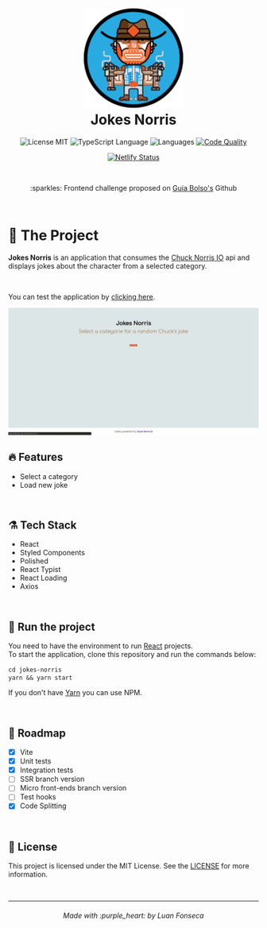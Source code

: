 <h1 align="center">
  <img alt="Logo" height="200" src="https://raw.githubusercontent.com/luanfonsecap/jokes-norris/master/src/assets/logo.svg" />
  <br>
  Jokes Norris
</h1>

<p align="center">

   <img alt="License MIT" src="https://img.shields.io/badge/license-MIT-blue">

  <img alt="TypeScript Language" src="https://img.shields.io/badge/typescript-94%25-blue">

  <img alt="Languages" src="https://img.shields.io/badge/languages-1-blue">

  <a href="https://www.codacy.com/manual/luanfonsecap/jokes-norris?utm_source=github.com&amp;utm_medium=referral&amp;utm_content=luanfonsecap/jokes-norris&amp;utm_campaign=Badge_Grade">
    <img alt="Code Quality" src="https://api.codacy.com/project/badge/Grade/7f66d2b032894ce192ccef5dee02d3a7">
  </a>
  
  <p align="center">
    <a href="https://app.netlify.com/sites/jokes-norris/deploys">
      <img alt="Netlify Status" src="https://api.netlify.com/api/v1/badges/2808add5-ff8e-441f-9f51-1226c7031112/deploy-status">
    </a>
  </p>

  <br>

  <p align="center">
    :sparkles: Frontend challenge proposed on <a href="https://github.com/GuiaBolso/seja-um-guia-front">Guia Bolso's</a> Github
  </p>
  <br>
</p>

# :muscle: The Project

**Jokes Norris** is an application that consumes the <a href="https://api.chucknorris.io/">Chuck Norris IO</a>
api and displays jokes about the character from a selected category.

<br>

You can test the application by [clicking here](https://jokes-norris.netlify.app/).

<img alt="Example" src="https://raw.githubusercontent.com/luanfonsecap/jokes-norris/master/assets/norris-jokes-example.gif" />

<br>

## :fire: Features

- Select a category
- Load new joke

<br>

## ⚗️ Tech Stack

- React
- Styled Components
- Polished
- React Typist
- React Loading
- Axios

<br>

## :rocket: Run the project

You need to have the environment to run <a href="https://pt-br.reactjs.org/">React</a> projects.
<br>
To start the application, clone this repository and run the commands below:

```
cd jokes-norris
yarn && yarn start
```

If you don't have [Yarn](https://yarnpkg.com/) you can use NPM.

<br>

## :bicyclist: Roadmap

- [x] Vite
- [x] Unit tests
- [x] Integration tests
- [ ] SSR branch version
- [ ] Micro front-ends branch version
- [ ] Test hooks
- [x] Code Splitting

<br>

## :pencil: License

This project is licensed under the MIT License. See the [LICENSE](https://github.com/luanfonsecap/jokes-norris/blob/master/LICENSE) for more information.

<br>

---

<h6 align="center">
	Made with :purple_heart: by Luan Fonseca
</h6>
